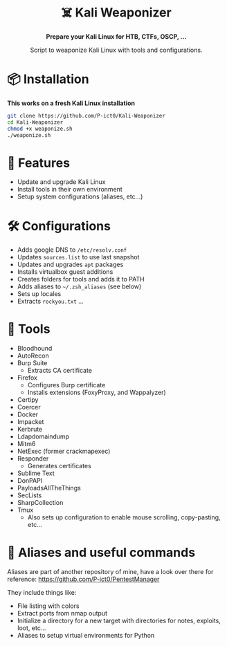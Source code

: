 <div align = center>

# ☠️ Kali Weaponizer

**Prepare your Kali Linux for HTB, CTFs, OSCP, ...**

Script to weaponize Kali Linux with tools and configurations.
</div>

# 📦 Installation

**This works on a fresh Kali Linux installation**

```bash
git clone https://github.com/P-ict0/Kali-Weaponizer
cd Kali-Weaponizer
chmod +x weaponize.sh
./weaponize.sh
```

# 📜 Features

- Update and upgrade Kali Linux
- Install tools in their own environment
- Setup system configurations (aliases, etc...)

# 🛠️ Configurations

- Adds google DNS to `/etc/resolv.conf`
- Updates `sources.list` to use last snapshot
- Updates and upgrades `apt` packages
- Installs virtualbox guest additions
- Creates folders for tools and adds it to PATH
- Adds aliases to `~/.zsh_aliases` (see below)
- Sets up locales
- Extracts `rockyou.txt`
...

# 🧰 Tools

- Bloodhound
- AutoRecon
- Burp Suite
    - Extracts CA certificate
- Firefox
    - Configures Burp certificate
    - Installs extensions (FoxyProxy, and Wappalyzer)
- Certipy
- Coercer
- Docker
- Impacket
- Kerbrute
- Ldapdomaindump
- Mitm6
- NetExec (former crackmapexec)
- Responder
    - Generates certificates
- Sublime Text
- DonPAPI
- PayloadsAllTheThings
- SecLists
- SharpCollection
- Tmux
    - Also sets up configuration to enable mouse scrolling, copy-pasting, etc...


# 📝 Aliases and useful commands

Aliases are part of another repository of mine, have a look over there for reference:
https://github.com/P-ict0/PentestManager


They include things like:
- File listing with colors
- Extract ports from nmap output
- Initialize a directory for a new target with directories for notes, exploits, loot, etc...
- Aliases to setup virtual environments for Python
